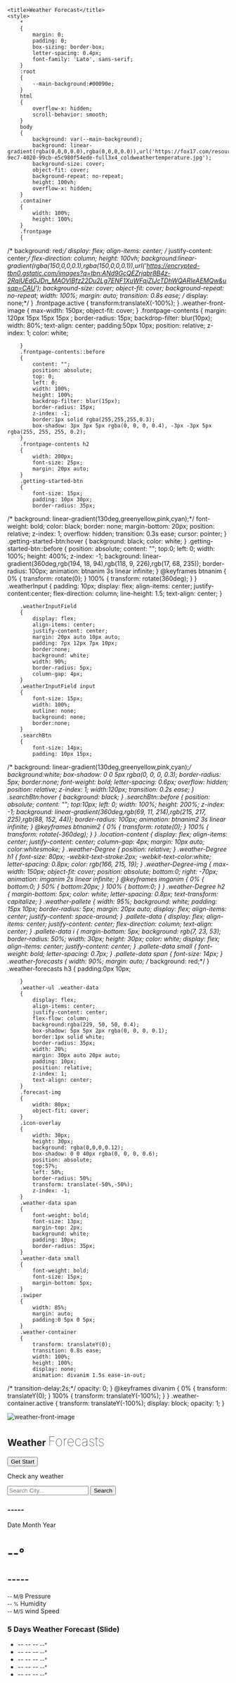 <!DOCTYPE html>
<html>
<head>
	<meta charset="utf-8">
	<meta name="viewport" content="width=device-width, initial-scale=1">
	<link href="https://fonts.googleapis.com/css2?family=Amatic+SC:wght@700&family=Bilbo+Swash+Caps&family=Concert+One&family=Creepster&family=East+Sea+Dokdo&family=IBM+Plex+Sans:wght@300&family=Lato&family=Love+Light&family=Love+Ya+Like+A+Sister&family=Loved+by+the+King&family=Lovers+Quarrel&family=Montserrat&family=Newsreader&family=Pacifico&family=Playfair+Display&family=Playfair+Display+SC&family=Poppins&family=Rampart+One&family=Roboto&family=Roboto+Flex:wght@800&display=swap" rel="stylesheet">
	<!-- boxicons cdn link -->
	<link href='https://unpkg.com/boxicons@2.1.4/css/boxicons.min.css' rel='stylesheet'>
	 <link rel="stylesheet" href="https://cdn.jsdelivr.net/npm/swiper@10/swiper-bundle.min.css"/>


	<title>Weather Forecast</title>
	<style>
		*
		{
			margin: 0;
			padding: 0;
			box-sizing: border-box;
			letter-spacing: 0.4px;
			font-family: 'Lato', sans-serif;
		}
		:root
		{
			--main-background:#00090e;
		}
		html
		{
			overflow-x: hidden;
			scroll-behavior: smooth;
		}
		body
		{
			background: var(--main-background);
			background: linear-gradient(rgba(0,0,0,0.0),rgba(0,0,0,0.0)),url('https://fox17.com/resources/media/9f832c27-9ec7-4020-99cb-e5c980f54ede-full3x4_coldweathertemperature.jpg');
			background-size: cover;
			object-fit: cover;
			background-repeat: no-repeat;
			height: 100vh;
			overflow-x: hidden;
		}
		.container
		{
			width: 100%;
			height: 100%;
		}
		.frontpage
		{
/*			background: red;*/
			display: flex;
			align-items: center;
/*			justify-content: center;*/
			flex-direction: column;
			height: 100vh;
			background:linear-gradient(rgba(150,0,0,0.1),rgba(150,0,0,0.1)),url('https://encrypted-tbn0.gstatic.com/images?q=tbn:ANd9GcQEZrjqbr8B4z-2RqlUEdGJDn_MAOVlBfz22Du2Lg7ENF1XuWFqjZIJcTDhWQARIeAEMQw&usqp=CAU');
			background-size: cover;
			object-fit: cover;
			background-repeat: no-repeat;
			width: 100%;
			margin: auto;
			transition: 0.8s ease;
/*			display: none;*/
		}
		.frontpage.active
		{
			transform:translateX(-100%);
		}
		.weather-front-image
		{
			max-width: 150px;
			object-fit: cover;
		}
		.frontpage-contents
		{
			margin: 120px 15px 15px 15px ;
			border-radius: 15px;
			backdrop-filter: blur(10px);
			width: 80%;
			text-align: center;
			padding:50px 10px;
			position: relative;
			z-index: 1;
			color: white;

		}
		.frontpage-contents::before
		{
			content: "";
			position: absolute;
			top: 0;
			left: 0;
			width: 100%;
			height: 100%;
			backdrop-filter: blur(15px);
			border-radius: 15px;
			z-index: -1;
			border:1px solid rgba(255,255,255,0.3);
			box-shadow: 3px 3px 5px rgba(0, 0, 0, 0.4), -3px -3px 5px rgba(255, 255, 255, 0.2);
		}
		.frontpage-contents h2
		{
			width: 200px;
			font-size: 25px;
			margin: 20px auto;
		}
		.getting-started-btn
		{
			font-size: 15px;
			padding: 10px 30px;
			border-radius: 35px;
/*			background: linear-gradient(130deg,greenyellow,pink,cyan);*/
			font-weight: bold;
			color: black;
			border: none;
			margin-bottom: 20px;
			position: relative;
			z-index: 1;
			overflow: hidden;
			transition: 0.3s ease;
			cursor: pointer;
		}
		.getting-started-btn:hover
		{
			background: black;
			color: white;
		}
		.getting-started-btn::before
		{
			position: absolute;
			content: "";
			top:0;
			left: 0;
			width: 100%;
			height: 400%;
			z-index: -1;
			background: linear-gradient(360deg,rgb(194, 18, 94),rgb(118, 9, 226),rgb(17, 68, 235));
			border-radius: 100px;
			animation: btnanim 3s linear infinite;
		}
		@keyframes btnanim
		{
			0%
			{
				transform: rotate(0);
			}
			100%
			{
				transform: rotate(360deg);
			}
		}
		.weatherInput
		{
			padding: 10px;
			display: flex;
			align-items: center;
			justify-content:center;
			flex-direction: column;
			line-height: 1.5;
			text-align: center;
		}
	
		.weatherInputField
		{
			display: flex;
			align-items: center;
			justify-content: center;
			margin: 20px auto 10px auto;
			padding: 7px 12px 7px 10px;
			border:none;
			background: white;
			width: 90%;
			border-radius: 5px;
			column-gap: 4px;
		}
		.weatherInputField input
		{
			font-size: 15px;
			width: 100%;
			outline: none;
			background: none;
			border:none;
		}
		.searchBtn
		{
			font-size: 14px;
			padding: 10px 15px;
/*			background: linear-gradient(130deg,greenyellow,pink,cyan);*/
			background:white;
			box-shadow: 0 0 5px rgba(0, 0, 0, 0.3);
			border-radius: 5px;
			border:none;
			font-weight: bold;
			letter-spacing: 0.6px;
			overflow: hidden;
			position: relative;
			z-index: 1;
			width:120px;
			transition: 0.2s ease;
		}
		.searchBtn:hover
		{
			background: black;
		}
		.searchBtn::before
		{
			position: absolute;
			content: "";
			top:10px;
			left: 0;
			width: 100%;
			height: 200%;
			z-index: -1;
			background: linear-gradient(360deg,rgb(69, 11, 214),rgb(215, 217, 225),rgb(88, 152, 44));
			border-radius: 100px;
			animation: btnanim2 3s linear infinite;
		}
		@keyframes btnanim2
		{
			0%
			{
				transform: rotate(0);
			}
			100%
			{
				transform: rotate(-360deg);
			}
		}
		.location-content
		{
			display: flex;
			align-items: center;
			justify-content: center;
			column-gap: 4px;
			margin: 10px auto;
			color:whitesmoke;
		}
		.weather-Degree
		{
			position: relative;
		}
		.weather-Degree h1
		{
			font-size: 80px;
			-webkit-text-stroke:2px;
			-webkit-text-color:white;
			letter-spacing: 0.8px;
			color: rgb(166, 215, 19);
		}
		.weather-Degree-img
		{
			max-width: 150px;
			object-fit: cover;
			position: absolute;
			bottom:0;
			right: -70px;
			animation: imganim 2s linear infinite;
		}
		@keyframes imganim
		{
			0%
			{
				bottom:0;
			}
			50%
			{
				bottom:20px;
			}
			100%
			{
				bottom:0;
			}
		}
		.weather-Degree h2
		{
			margin-bottom: 5px;
			color: white;
			letter-spacing: 0.8px;
			text-transform: capitalize;
		}
		.weather-pallete
		{
			width: 95%;
			background: white;
			padding: 15px 10px;
			border-radius: 5px;
			margin: 20px auto;
			display: flex;
			align-items: center;
			justify-content: space-around;
		}
		.pallete-data
		{
			display: flex;
			align-items: center;
			justify-content: center;
			flex-direction: column;
			text-align: center;
		}
		.pallete-data i
		{
			margin-bottom: 5px;
			background: rgb(7, 23, 53);
			border-radius: 50%;
			width: 30px;
			height: 30px;
			color: white;
			display: flex;
			align-items: center;
			justify-content: center;
		}
		.pallete-data small
		{
			font-weight: bold;
			letter-spacing: 0.7px;
		}
		.pallete-data span
		{
			font-size: 14px;
		}
		.weather-forecasts
		{
			width: 90%;
			margin: auto;
/*			background: red;*/
		}
		.weather-forecasts h3
		{
			padding:0px 10px;

		}
		.weather-ul .weather-data
		{
			display: flex;
			align-items: center;
			justify-content: center;
			flex-flow: column;
			background:rgba(229, 50, 50, 0.4);
			box-shadow: 5px 5px 2px rgba(0, 0, 0, 0.1);
			border:1px solid white;
			border-radius: 35px;
			width: 20%;
			margin: 30px auto 20px auto;
			padding: 10px;
			position: relative;
			z-index: 1;
			text-align: center;
		}
		.forecast-img
		{
			width: 80px;
			object-fit: cover;
		}
		.icon-overlay
		{
			width: 30px;
			height: 30px;
			background: rgba(0,0,0,0.12);
			box-shadow: 0 0 40px rgba(0, 0, 0, 0.6);
			position: absolute;
			top:57%;
			left: 50%;
			border-radius: 50%;
			transform: translate(-50%,-50%);
			z-index: -1;
		}
		.weather-data span
		{
			font-weight: bold;
			font-size: 13px;
			margin-top: 2px;
			background: white;
			padding: 10px;
			border-radius: 35px;
		}
		.weather-data small
		{
			font-weight: bold;
			font-size: 15px;
			margin-bottom: 5px;
		}
		.swiper
		{
			width: 85%;
			margin: auto;
			padding:0 5px 0 5px;
		}
		.weather-container
		{
			transform: translateY(0);
			transition: 0.8s ease;
			width: 100%;
			height: 100%;
			display: none;
			animation: divanim 1.5s ease-in-out;
/*			transition-delay:2s;*/
			opacity: 0;
		}
		@keyframes divanim
		{
			0%
			{
				transform: translateY(0);
			}
			100%
			{
				transform: translateY(-100%);
			}
		}
		.weather-container.active
		{
			transform: translateY(-100%);
			display: block;
			opacity: 1;
		}
	</style>
</head>
<body>
<div class="container">
	<div class="frontpage">
		<div class="frontpage-contents">
			<img src="https://encrypted-tbn0.gstatic.com/images?q=tbn:ANd9GcRRrBNXg7Or-6ReGVkhVlWbblZ8dYbWQMd7iw&usqp=CAU" alt="weather-front-image" class="weather-front-image">
			<h2>Weather <span style="font-size: 30px;font-weight: 100;">Forecasts</span></h2>
			<button type="button" name="" class="getting-started-btn">Get Start</button>
			<p>Check any weather</p>
		</div>
	</div>
<!-- weather input code starts -->
<div class="weather-container">
	<div class="weatherInputField">
			<i class='bx bx-search-alt'></i>
			<input class="citySearch" type="text" name="" placeholder="Search City...">
			<button type="button" name="" class="searchBtn">Search</button>
		</div>
	<div class="weatherInput">
		<div class="location-data">
			<div class="location-content">
			<i class='bx bxs-map'></i>
			<h3>-----</h3>
			</div>
			<p>Date Month Year</p>
		</div>
		<div class="weather-Degree">
			<h1>--°</h1>
			<!-- <img src="https://openweathermap.org/img/wn/10n@4x.png" alt="weather-Degree-image" class="weather-Degree-img"> -->
			<h2>-----</h2>
		</div>
		<div class="weather-pallete">
			<div class="pallete-data">
				<i class='bx bx-water'></i>
				<small>-- M/B</small>
				<span>Pressure</span>
			</div>
			<div class="pallete-data">
				<i class='bx bxs-droplet-half' ></i>
				<small>-- %</small>
				<span>Humidity</span>
			</div>
			<div class="pallete-data">
				<i class='bx bx-wind' ></i>
				<small>-- M/S</small>
				<span>wind Speed</span>
			</div>
		</div>
	</div>
<!-- weather input code ends -->
<!-- weather forecasts code starts -->
	<div class="swiper mySwiper weather-forecasts">
		<h3>5 Days Weather Forecast (Slide)</h3>
		<ul class="swiper-wrapper weather-ul">
			<li class="swiper-slide weather-data">
				<span>-- -- --</span>
				<!-- <img src="http://openweathermap.org/img/wn/09d@2x.png" alt="forecast-image" class="forecast-img"> -->
				<!-- <div class="icon-overlay"></div> -->
				<small>--°</small>
			</li>
			<li class="swiper-slide weather-data">
				<span>-- -- --</span>
				<!-- <img src="http://openweathermap.org/img/wn/09d@2x.png" alt="forecast-image" class="forecast-img"> -->
				<!-- <div class="icon-overlay"></div> -->
				<small>--°</small>
			</li>
			<li class="swiper-slide weather-data">
				<span>-- -- --</span>
				<!-- <img src="http://openweathermap.org/img/wn/09d@2x.png" alt="forecast-image" class="forecast-img"> -->
				<!-- <div class="icon-overlay"></div> -->
				<small>--°</small>
			</li>
			<li class="swiper-slide weather-data">
				<span>-- -- --</span>
				<!-- <img src="http://openweathermap.org/img/wn/09d@2x.png" alt="forecast-image" class="forecast-img"> -->
				<!-- <div class="icon-overlay"></div> -->
				<small>--°</small>
			</li>
			<li class="swiper-slide weather-data">
				<span>-- -- --</span>
				<!-- <img src="http://openweathermap.org/img/wn/09d@2x.png" alt="forecast-image" class="forecast-img"> -->
				<!-- <div class="icon-overlay"></div> -->
				<small>--°</small>
			</li>
		</ul>
	</div>
</div>
</div>
<!-- weather forecasts code ends -->

  <script src="https://cdn.jsdelivr.net/npm/swiper@10/swiper-bundle.min.js"></script>

  <!-- Initialize Swiper -->
  <script defer>
    var swiper = new Swiper(".mySwiper", {
      slidesPerView: 3,
      spaceBetween: 15,
      freeMode: true,
    });

//working on weather updates
    const searchBtn = document.querySelector('.searchBtn');
    const cityNameInput = document.querySelector('.citySearch');
    const apiKey = 'b8e6343adb114d2c88af0939f6b1a6c4';
    const weeks = ['Mon','Tue','Wed','Thu','Fri','Sat','Sun'];
    const WeatherDegree = document.querySelector('.weatherInput');
    const locationData = document.querySelector('.location-data');
	const weatherPallete = document.querySelector('.weather-pallete');
	const weatherUL = document.querySelector('.weather-ul');

	const gettingStartedBtn = document.querySelector('.getting-started-btn');

	gettingStartedBtn.addEventListener('click',function(){
	     document.querySelector('.frontpage').classList.add('active');
	     document.querySelector('.weather-container').classList.add('active');
	})

// creating a function named createWeatherCard
	function createWeatherCard(cityName2, weatherItem2, index2)
	{
		if(index2 === 0)
		{
			return `
			<div class="location-data">
			<div class="location-content">
			<i class='bx bxs-map'></i>
			<h3>${cityName2}</h3>
			</div>
			<p>${weatherItem2.dt_txt.split(' ')[0]}</p>
			</div>
			<div class="weather-Degree">
			<h1>${(weatherItem2.main.temp - 273.15).toFixed(2)}°</h1>
			<img src="https://openweathermap.org/img/wn/${weatherItem2.weather[0].icon}@4x.png" alt="weather-Degree-image" class="weather-Degree-img">
			<h2>${weatherItem2.weather[0].description}</h2>
			</div>
			<div class="weather-pallete">
			<div class="pallete-data">
				<i class='bx bx-water'></i>
				<small>${weatherItem2.main.pressure} M/B</small>
				<span>Pressure</span>
			</div>
			<div class="pallete-data">
				<i class='bx bxs-droplet-half' ></i>
				<small>${weatherItem2.main.humidity}%</small>
				<span>Humidity</span>
			</div>
			<div class="pallete-data">
				<i class='bx bx-wind' ></i>
				<small>${weatherItem2.wind.speed} M/S</small>
				<span>wind Speed</span>
			</div>
			</div>
			`
		}
		else
		{
			return `
			<li class="swiper-slide weather-data">
				<span>${weatherItem2.dt_txt.split(' ')[0]}</span>
				<img src="http://openweathermap.org/img/wn/${weatherItem2.weather[0].icon}@2x.png" alt="forecast-image" class="forecast-img">
				<div class="icon-overlay"></div>
				<small>${(weatherItem2.main.temp - 273.15).toFixed(2)}°</small>
			</li>
			`
		}
	}



//creating a function named gettingWeatherDetails
    function gettingWeatherDetails(cityWeather, lat, lon)
    {
    	const weather_api_url = `http://api.openweathermap.org/data/2.5/forecast?lat=${lat}&lon=${lon}&appid=${apiKey}`;

    	fetch(weather_api_url).then(res=>res.json()).then(data=>{

    		const forecastDays = [];
    		const fiveDaysForecast = data.list.filter(function(forecast){
    		const forecastdate = new Date(forecast.dt_txt).getDate();
    		if(!forecastDays.includes(forecastdate))
    		{
    			return forecastDays.push(forecastdate);
    		}
    		});
    		console.log(data);
    		//when weather is fetched the HTML elements is removed and new will be added

    		cityNameInput.value = "";
    		WeatherDegree.innerHTML = "";
    		locationData.innerHTML ="";
			weatherPallete.innerHTML ="";
			weatherUL.innerHTML = "";

			fiveDaysForecast.forEach(function(weatherItem,index){

				if(index === 0)
				{
					WeatherDegree.insertAdjacentHTML('beforeend',createWeatherCard(cityWeather, weatherItem, index));
				}
				else
				{
					weatherUL.insertAdjacentHTML('beforeend',createWeatherCard(cityWeather, weatherItem, index));
				}
			});


    	}).catch(() =>{
    		alert('Error Occured While Fetching the Coordinates of Weather');
    	});
    }

//working on search Button 
    searchBtn.addEventListener('click',function(){
    	const cityName = cityNameInput.value.trim();//trim to remove extra spaces
    	if(cityName == "")
    		{
    			alert("Please Enter the City Name");
    			return;
    		}
    	else
    	{
    		const geocoding_api_url = `http://api.openweathermap.org/geo/1.0/direct?q=${cityName}&limit=1&appid=${apiKey}`;
    		fetch(geocoding_api_url).then(res =>res.json()).then(data=>{
    			if(!data.length) //if you enter wrong keyword or city name
    			{
    				return alert(`${cityName} isn't a valid city Name`);
    			}
    			else
    			{
    				const { name,lat,lon } = data[0]; //storing the value of Name,latitute and value of longitude in data array
    				gettingWeatherDetails(name, lat, lon);//Now We have to create a function named gettingWeatherDetails
    			}
    				
    			
    			// console.log(data);

    		}).catch(()=>{
    			alert("Error Occured While Fetching the Coordinates");
    		})
    	}
    })

  </script>
</body>
</html>
